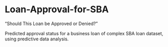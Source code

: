 # Loan-Approval-for-SBA
“Should This Loan be Approved or Denied?”

Predicted approval status for a business loan of complex SBA loan dataset, using predictive data analysis.
